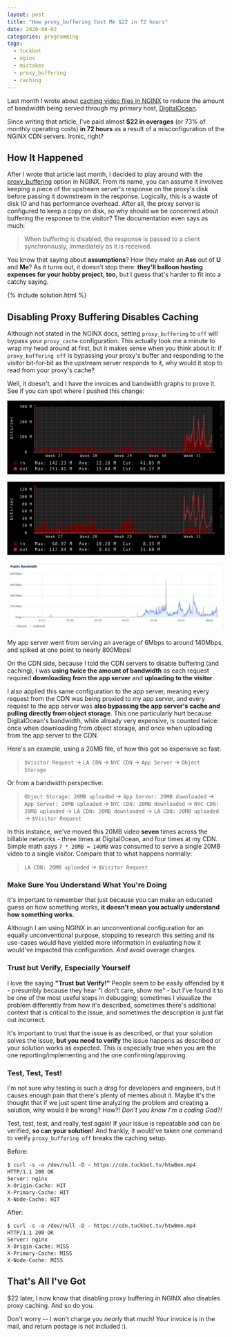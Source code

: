 ```yaml
---
layout: post
title: "How proxy_buffering Cost Me $22 in 72 hours"
date: 2020-08-02
categories: programming
tags:
  - tuckbot
  - nginx
  - mistakes
  - proxy_buffering
  - caching
---
```


Last month I wrote about [caching video files in NGINX](/programming/2020/07/15/reddit-mirror-bot-cdn.html) to reduce the amount of bandwidth being served through my primary host, [DigitalOcean](https://digitalocean.com/).

Since writing that article, I've paid almost **\$22 in overages** (or 73% of monthly operating costs) **in 72 hours** as a result of a misconfiguration of the NGINX CDN servers. Ironic, right?

## How It Happened

After I wrote that article last month, I decided to play around with the [proxy_buffering](https://nginx.org/en/docs/http/ngx_http_proxy_module.html#proxy_buffering) option in NGINX. From its name, you can assume it involves keeping a piece of the upstream server's response on the proxy's disk before passing it downstream in the response. Logically, this is a waste of disk IO and has performance overhead. After all, the proxy server is configured to keep a copy on disk, so why should we be concerned about buffering the response to the visitor? The documentation even says as much:

> When buffering is disabled, the response is passed to a client synchronously, immediately as it is received.

You know that saying about **assumptions**? How they make an **Ass** out of **U** and **Me**? As it turns out, it doesn't stop there: **they'll balloon hosting expenses for your hobby project, too,** but I guess that's harder to fit into a catchy saying.

{% include solution.html %}

## Disabling Proxy Buffering Disables Caching

Although not stated in the NGINX docs, setting `proxy_buffering` to `off` will bypass your `proxy_cache` configuration. This actually took me a minute to wrap my head around at first, but it makes sense when you think about it: if `proxy_buffering off` is bypassing your proxy's buffer and responding to the visitor bit-for-bit as the upstream server responds to it, why would it stop to read from your proxy's cache?

Well, it doesn't, and I have the invoices and bandwidth graphs to prove it. See if you can spot where I pushed this change:

![cdn-02 graph showing a spike in average bandwidth from < 30Mbps to > 80Mbps](/assets/2020-08-02-how-proxy_buffering-cost-22-dollars/cdn-02-graph.png)

![cdn-03 graph showing a spike in average bandwidth from < 30Mbps to > 60Mbps](/assets/2020-08-02-how-proxy_buffering-cost-22-dollars/cdn-03-graph.png)

![app-02 graph showing a spike in average bandwidth from < 30Mbps to > 140Mbps](/assets/2020-08-02-how-proxy_buffering-cost-22-dollars/app-02-graph.jpg)

My app server went from serving an average of 6Mbps to around 140Mbps, and spiked at one point to nearly 800Mbps!

On the CDN side, because I told the CDN servers to disable buffering (and caching), I was **using twice the amount of bandwidth** as each request required **downloading from the app server** and **uploading to the visitor**.

I also applied this same configuration to the app server, meaning every request from the CDN was being proxied to my app server, and every request to the app server was **also bypassing the app server's cache and pulling directly from object storage**. This one particularly hurt because DigitalOcean's bandwidth, while already very expensive, is counted twice: once when downloading from object storage, and once when uploading from the app server to the CDN.

Here's an example, using a 20MB file, of how this got so expensive so fast:

> `$Visitor Request` &rarr; `LA CDN` &rarr; `NYC CDN` &rarr; `App Server` &rarr; `Object Storage`

Or from a bandwidth perspective:

> `Object Storage: 20MB uploaded` &rarr; `App Server: 20MB downloaded` &rarr; `App Server: 20MB uploaded` &rarr; `NYC CDN: 20MB downloaded` &rarr; `NYC CDN: 20MB uploaded` &rarr; `LA CDN: 20MB downloaded` &rarr; `LA CDN: 20MB uploaded` &rarr; `$Visitor Request`

In this instance, we've moved this 20MB video **seven** times across the billable networks - three times at DigitalOcean, and four times at my CDN. Simple math says `7 * 20MB = 140MB` was consumed to serve a single 20MB video to a single visitor. Compare that to what happens normally:

> `LA CDN: 20MB uploaded` &rarr; `$Visitor Request`

### Make Sure You Understand What You're Doing

It's important to remember that just because you can make an educated guess on how something works, **it doesn't mean you actually understand how something works.**

Although I am using NGINX in an unconventional configuration for an equally unconventional purpose, stopping to research this setting and its use-cases would have yielded more information in evaluating how it would've impacted this configuration. _And_ avoid overage charges.

### Trust but Verify, Especially Yourself

I love the saying **"Trust but Verify!"** People seem to be easily offended by it - presumbly because they hear "I don't care, show me" - but I've found it to be one of the most useful steps in debugging; sometimes I visualize the problem differently from how it's described, sometimes there's additional context that is critical to the issue, and sometimes the description is just flat out incorrect.

It's important to trust that the issue is as described, or that your solution solves the issue, **but you need to verify** the issue happens as described or your solution works as expected. This is especially true when you are the one reporting/implementing and the one confirming/approving.

### Test, Test, Test!

I'm not sure why testing is such a drag for developers and engineers, but it causes enough pain that there's plenty of memes about it. Maybe it's the thought that if we just spent time analyzing the problem and creating a solution, why would it be wrong? How?! <span class="glow">_Don't you know I'm a coding God?!_</span>

Test, test, test, and really, test again! If your issue is repeatable and can be verified, **so can your solution!** And frankly, it would've taken one command to verify `proxy_buffering off` breaks the caching setup.

Before:

```shell
$ curl -s -o /dev/null -D - https://cdn.tuckbot.tv/htw8mn.mp4
HTTP/1.1 200 OK
Server: nginx
X-Origin-Cache: HIT
X-Primary-Cache: HIT
X-Node-Cache: HIT
```

After:

```shell
$ curl -s -o /dev/null -D - https://cdn.tuckbot.tv/htw8mn.mp4
HTTP/1.1 200 OK
Server: nginx
X-Origin-Cache: MISS
X-Primary-Cache: MISS
X-Node-Cache: MISS
```

## That's All I've Got

\$22 later, I now know that disabling proxy buffering in NGINX also disables proxy caching. And so do you.

Don't worry -- I won't charge you _nearly_ that much! Your invoice is in the mail, and return postage is not included :).
